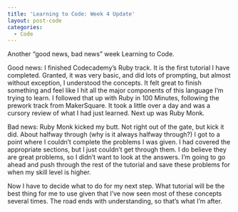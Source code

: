 ```yaml
---
title: 'Learning to Code: Week 4 Update'
layout: post-code
categories:
  - Code
---
```

Another &#8220;good news, bad news&#8221; week Learning to Code.

Good news: I finished Codecademy&#8217;s Ruby track. It is the first tutorial I have completed. Granted, it was very basic, and did lots of prompting, but almost without exception, I understood the concepts. It felt great to finish something and feel like I hit all the major components of this language I&#8217;m trying to learn. I followed that up with Ruby in 100 Minutes, following the prework track from MakerSquare. It took a little over a day and was a cursory review of what I had just learned. Next up was Ruby Monk.

Bad news: Ruby Monk kicked my butt. Not right out of the gate, but kick it did. About halfway through (why is it always halfway through?) I got to a point where I couldn&#8217;t complete the problems I was given. I had covered the appropriate sections, but I just couldn&#8217;t get through them. I do believe they are great problems, so I didn&#8217;t want to look at the answers. I&#8217;m going to go ahead and push through the rest of the tutorial and save these problems for when my skill level is higher.

Now I have to decide what to do for my next step. What tutorial will be the best thing for me to use given that I&#8217;ve now seen most of these concepts several times. The road ends with understanding, so that&#8217;s what I&#8217;m after.